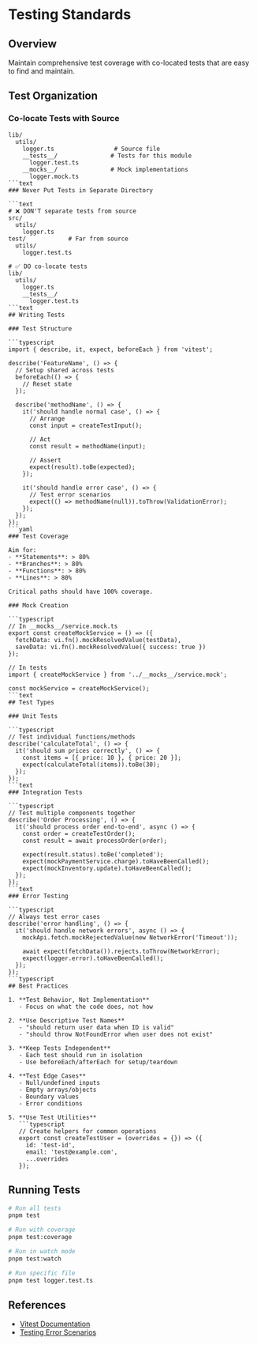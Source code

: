 # Testing Standards

## Overview

Maintain comprehensive test coverage with co-located tests that are easy to find and maintain.

## Test Organization

### Co-locate Tests with Source

````text
lib/
  utils/
    logger.ts                 # Source file
    __tests__/               # Tests for this module
      logger.test.ts
    __mocks__/               # Mock implementations
      logger.mock.ts
```text
### Never Put Tests in Separate Directory

```text
# ❌ DON'T separate tests from source
src/
  utils/
    logger.ts
test/            # Far from source
  utils/
    logger.test.ts

# ✅ DO co-locate tests
lib/
  utils/
    logger.ts
    __tests__/
      logger.test.ts
```text
## Writing Tests

### Test Structure

```typescript
import { describe, it, expect, beforeEach } from 'vitest';

describe('FeatureName', () => {
  // Setup shared across tests
  beforeEach(() => {
    // Reset state
  });

  describe('methodName', () => {
    it('should handle normal case', () => {
      // Arrange
      const input = createTestInput();

      // Act
      const result = methodName(input);

      // Assert
      expect(result).toBe(expected);
    });

    it('should handle error case', () => {
      // Test error scenarios
      expect(() => methodName(null)).toThrow(ValidationError);
    });
  });
});
```yaml
### Test Coverage

Aim for:
- **Statements**: > 80%
- **Branches**: > 80%
- **Functions**: > 80%
- **Lines**: > 80%

Critical paths should have 100% coverage.

### Mock Creation

```typescript
// In __mocks__/service.mock.ts
export const createMockService = () => ({
  fetchData: vi.fn().mockResolvedValue(testData),
  saveData: vi.fn().mockResolvedValue({ success: true })
});

// In tests
import { createMockService } from '../__mocks__/service.mock';

const mockService = createMockService();
```text
## Test Types

### Unit Tests

```typescript
// Test individual functions/methods
describe('calculateTotal', () => {
  it('should sum prices correctly', () => {
    const items = [{ price: 10 }, { price: 20 }];
    expect(calculateTotal(items)).toBe(30);
  });
});
```text
### Integration Tests

```typescript
// Test multiple components together
describe('Order Processing', () => {
  it('should process order end-to-end', async () => {
    const order = createTestOrder();
    const result = await processOrder(order);

    expect(result.status).toBe('completed');
    expect(mockPaymentService.charge).toHaveBeenCalled();
    expect(mockInventory.update).toHaveBeenCalled();
  });
});
```text
### Error Testing

```typescript
// Always test error cases
describe('error handling', () => {
  it('should handle network errors', async () => {
    mockApi.fetch.mockRejectedValue(new NetworkError('Timeout'));

    await expect(fetchData()).rejects.toThrow(NetworkError);
    expect(logger.error).toHaveBeenCalled();
  });
});
```typescript
## Best Practices

1. **Test Behavior, Not Implementation**
   - Focus on what the code does, not how

2. **Use Descriptive Test Names**
   - "should return user data when ID is valid"
   - "should throw NotFoundError when user does not exist"

3. **Keep Tests Independent**
   - Each test should run in isolation
   - Use beforeEach/afterEach for setup/teardown

4. **Test Edge Cases**
   - Null/undefined inputs
   - Empty arrays/objects
   - Boundary values
   - Error conditions

5. **Use Test Utilities**
   ```typescript
   // Create helpers for common operations
   export const createTestUser = (overrides = {}) => ({
     id: 'test-id',
     email: 'test@example.com',
     ...overrides
   });
````

## Running Tests

```bash
# Run all tests
pnpm test

# Run with coverage
pnpm test:coverage

# Run in watch mode
pnpm test:watch

# Run specific file
pnpm test logger.test.ts
```

## References

- [Vitest Documentation](https://vitest.dev/)
- [Testing Error Scenarios](../../lib/utils/errors/docs/testing-errors.md)
